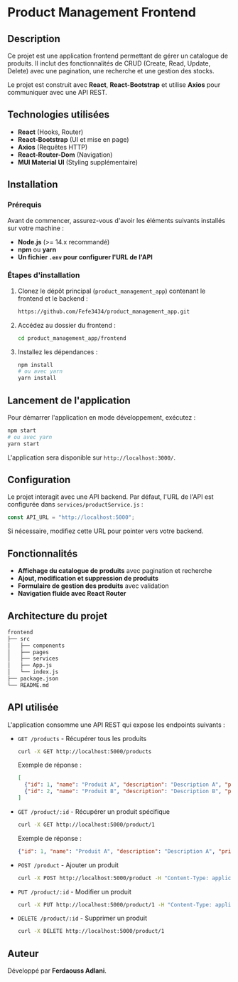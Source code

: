 # Product Management Frontend

## Description
Ce projet est une application frontend permettant de gérer un catalogue de produits. Il inclut des fonctionnalités de CRUD (Create, Read, Update, Delete) avec une pagination, une recherche et une gestion des stocks.

Le projet est construit avec **React**, **React-Bootstrap** et utilise **Axios** pour communiquer avec une API REST.


## Technologies utilisées
- **React** (Hooks, Router)
- **React-Bootstrap** (UI et mise en page)
- **Axios** (Requêtes HTTP)
- **React-Router-Dom** (Navigation)
- **MUI Material UI** (Styling supplémentaire)

## Installation
### Prérequis
Avant de commencer, assurez-vous d'avoir les éléments suivants installés sur votre machine :
- **Node.js** (>= 14.x recommandé)
- **npm** ou **yarn**
- **Un fichier `.env` pour configurer l'URL de l'API**

### Étapes d'installation
1. Clonez le dépôt principal (`product_management_app`) contenant le frontend et le backend :
   ```sh
   https://github.com/Fefe3434/product_management_app.git
   ```
2. Accédez au dossier du frontend :
   ```sh
   cd product_management_app/frontend
   ```
3. Installez les dépendances :
   ```sh
   npm install
   # ou avec yarn
   yarn install
   ```

## Lancement de l'application
Pour démarrer l'application en mode développement, exécutez :
```sh
npm start
# ou avec yarn
yarn start
```
L'application sera disponible sur `http://localhost:3000/`.

## Configuration
Le projet interagit avec une API backend. Par défaut, l'URL de l'API est configurée dans `services/productService.js` :
```js
const API_URL = "http://localhost:5000";
```
Si nécessaire, modifiez cette URL pour pointer vers votre backend.

## Fonctionnalités
- **Affichage du catalogue de produits** avec pagination et recherche
- **Ajout, modification et suppression de produits**
- **Formulaire de gestion des produits** avec validation
- **Navigation fluide avec React Router**

## Architecture du projet
```sh
frontend
├── src
│   ├── components  
│   ├── pages       
│   ├── services   
│   ├── App.js    
│   └── index.js
├── package.json    
└── README.md       
```

## API utilisée
L'application consomme une API REST qui expose les endpoints suivants :
- `GET /products` - Récupérer tous les produits
  ```sh
  curl -X GET http://localhost:5000/products
  ```
  Exemple de réponse :
  ```json
  [
    {"id": 1, "name": "Produit A", "description": "Description A", "price": 10.5, "stock": 100},
    {"id": 2, "name": "Produit B", "description": "Description B", "price": 15.0, "stock": 50}
  ]
  ```
- `GET /product/:id` - Récupérer un produit spécifique
  ```sh
  curl -X GET http://localhost:5000/product/1
  ```
  Exemple de réponse :
  ```json
  {"id": 1, "name": "Produit A", "description": "Description A", "price": 10.5, "stock": 100}
  ```
- `POST /product` - Ajouter un produit
  ```sh
  curl -X POST http://localhost:5000/product -H "Content-Type: application/json" -d '{"name": "Produit C", "description": "Description C", "price": 20.0, "stock": 30}'
  ```
- `PUT /product/:id` - Modifier un produit
  ```sh
  curl -X PUT http://localhost:5000/product/1 -H "Content-Type: application/json" -d '{"name": "Produit A modifié", "price": 12.0, "stock": 80}'
  ```
- `DELETE /product/:id` - Supprimer un produit
  ```sh
  curl -X DELETE http://localhost:5000/product/1
  ```


## Auteur
Développé par **Ferdaouss Adlani**.


